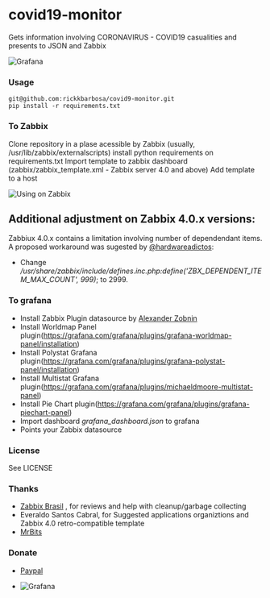 # covid19-monitor
Gets information involving CORONAVIRUS - COVID19 casualities and presents to JSON and Zabbix

![Grafana](grafana_dashboard.png)


### Usage

```
git@github.com:rickkbarbosa/covid9-monitor.git
pip install -r requirements.txt
```

### To Zabbix

Clone repository in a plase acessible by Zabbix (usually, /usr/lib/zabbix/externalscripts)
install python requirements on requirements.txt
Import template to zabbix dashboard (zabbix/zabbix_template.xml - Zabbix server 4.0 and above)
Add template to a host

![Using on Zabbix](zabbix_template.png)


## Additional adjustment on Zabbix 4.0.x versions:

Zabbiux 4.0.x contains a limitation involving number of dependendant items. 
A proposed workaround was sugested by [@hardwareadictos](https://github.com/rickkbarbosa/covid9-monitor/issues/10):

*  Change _/usr/share/zabbix/include/defines.inc.php:define('ZBX_DEPENDENT_ITEM_MAX_COUNT', 999)_; to 2999. 


### To grafana


* Install Zabbix Plugin datasource by [Alexander Zobnin](https://grafana.com/grafana/plugins/alexanderzobnin-zabbix-app)
* Install Worldmap Panel plugin(https://grafana.com/grafana/plugins/grafana-worldmap-panel/installation)
* Install Polystat Grafana plugin(https://grafana.com/grafana/plugins/grafana-polystat-panel/installation)
* Install Multistat Grafana plugin(https://grafana.com/grafana/plugins/michaeldmoore-multistat-panel)
* Install Pie Chart plugin(https://grafana.com/grafana/plugins/grafana-piechart-panel)
* Import dashboard _grafana_dashboard.json_ to grafana 
* Points your Zabbix datasource

### License

See LICENSE


### Thanks 

* [Zabbix Brasil](https://t.me/ZabbixBrasil) , for reviews and help with cleanup/garbage collecting
* Everaldo Santos Cabral, for Suggested applications organiztions and Zabbix 4.0 retro-compatible template
* [MrBits](https://github.com/mrbitsdcf)


### Donate 


* [Paypal](https://www.paypal.com/cgi-bin/webscr?cmd=_donations&business=29JLND674CAGY&currency_code=BRL)

* ![Grafana](qr_code.png)